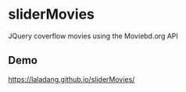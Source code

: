 # sliderMovies

JQuery coverflow movies using the Moviebd.org API

## Demo

https://laladang.github.io/sliderMovies/
